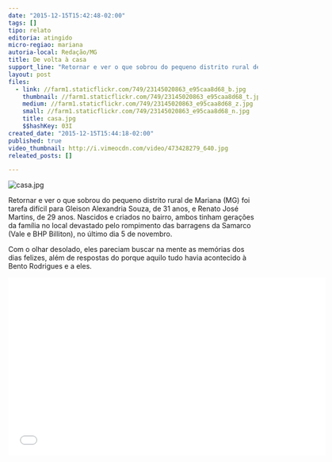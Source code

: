 ```yaml
---
date: "2015-12-15T15:42:48-02:00"
tags: []
tipo: relato
editoria: atingido
micro-regiao: mariana
autoria-local: Redação/MG
title: De volta à casa
support_line: "Retornar e ver o que sobrou do pequeno distrito rural de Mariana (MG) foi tarefa difícil para Gleison Alexandria Souza, de 31 anos."
layout: post
files:
  - link: //farm1.staticflickr.com/749/23145020863_e95caa8d68_b.jpg
    thumbnail: //farm1.staticflickr.com/749/23145020863_e95caa8d68_t.jpg
    medium: //farm1.staticflickr.com/749/23145020863_e95caa8d68_z.jpg
    small: //farm1.staticflickr.com/749/23145020863_e95caa8d68_n.jpg
    title: casa.jpg
    $$hashKey: 03I
created_date: "2015-12-15T15:44:18-02:00"
published: true
video_thumbnail: http://i.vimeocdn.com/video/473428279_640.jpg
releated_posts: []

---
```

<p><img alt="casa.jpg" src="//farm1.staticflickr.com/749/23145020863_e95caa8d68_b.jpg" /></p>

<p>Retornar e ver o que sobrou do pequeno distrito rural de Mariana (MG) foi tarefa dif&iacute;cil para Gleison Alexandria Souza, de 31 anos, e Renato Jos&eacute; Martins, de 29 anos. Nascidos e criados no bairro, ambos tinham gera&ccedil;&otilde;es da fam&iacute;lia no local devastado pelo rompimento das barragens da Samarco (Vale e BHP Billiton), no &uacute;ltimo dia 5 de novembro.</p>

<p>Com o olhar desolado, eles pareciam buscar na mente as mem&oacute;rias dos dias felizes, al&eacute;m de respostas do porque aquilo tudo havia acontecido &agrave; Bento Rodrigues e a eles.</p>

<p><iframe allowfullscreen="" frameborder="0" height="360" src="//www.youtube.com/embed/PznFqxvgvSI" width="640"></iframe></p>

<p>&nbsp;</p>
